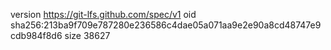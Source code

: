 version https://git-lfs.github.com/spec/v1
oid sha256:213ba9f709e787280e236586c4dae05a071aa9e2e90a8cd48747e9cdb984f8d6
size 38627
